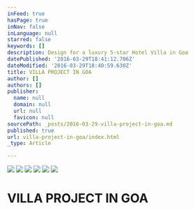 ```yaml
---
inFeed: true
hasPage: true
inNav: false
inLanguage: null
starred: false
keywords: []
description: Design for a luxury 5-star Hotel Villa in Goa
datePublished: '2016-03-29T18:41:12.706Z'
dateModified: '2016-03-29T18:40:59.630Z'
title: VILLA PROJECT IN GOA
author: []
authors: []
publisher:
  name: null
  domain: null
  url: null
  favicon: null
sourcePath: _posts/2016-03-29-villa-project-in-goa.md
published: true
url: villa-project-in-goa/index.html
_type: Article

---
```

![](https://the-grid-user-content.s3-us-west-2.amazonaws.com/b0284d9a-362b-4dbc-9c7d-89a8de3bb99e.jpg)
![](https://the-grid-user-content.s3-us-west-2.amazonaws.com/e4cfc10b-330b-4250-b3ad-b98ab63094e8.jpg)
![](https://the-grid-user-content.s3-us-west-2.amazonaws.com/b4e5709a-5efe-4c6a-9010-22015d89a158.jpg)
![](https://the-grid-user-content.s3-us-west-2.amazonaws.com/9a092075-7bbb-4410-9d81-7d01df9ed7a3.jpg)
![](https://the-grid-user-content.s3-us-west-2.amazonaws.com/21ff8c95-68e7-42cd-9ef6-ed4458de2805.jpg)
![](https://the-grid-user-content.s3-us-west-2.amazonaws.com/537b4a1f-41d1-4681-86d4-d99c37a1bfc7.jpg)

# VILLA PROJECT IN GOA